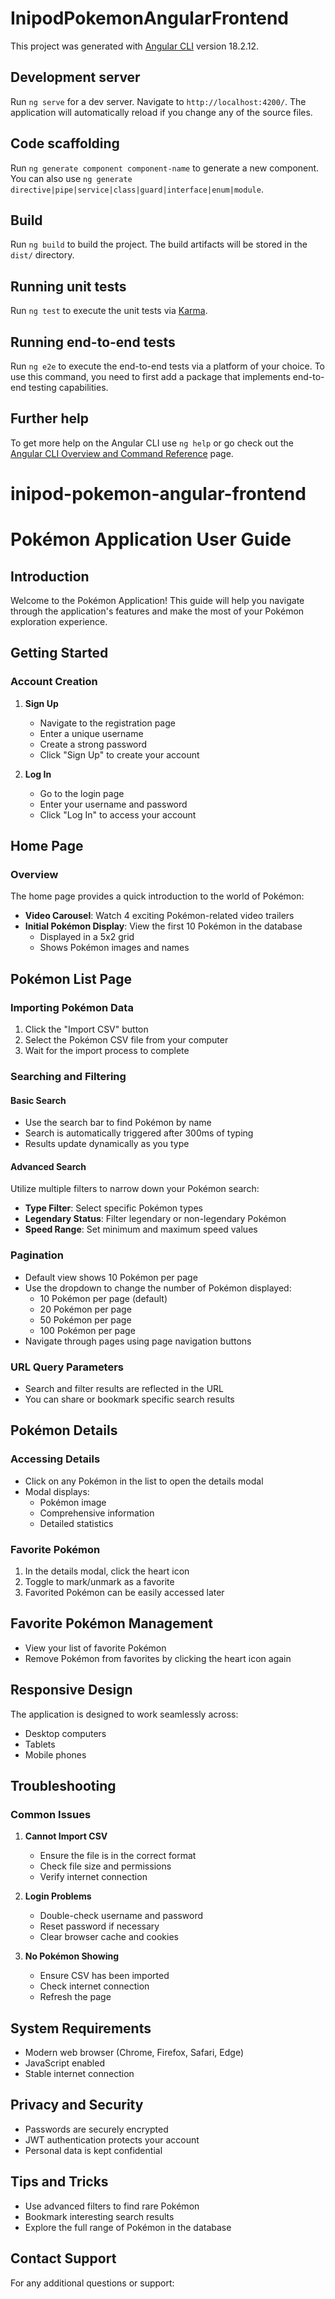 # InipodPokemonAngularFrontend

This project was generated with [Angular CLI](https://github.com/angular/angular-cli) version 18.2.12.

## Development server

Run `ng serve` for a dev server. Navigate to `http://localhost:4200/`. The application will automatically reload if you change any of the source files.

## Code scaffolding

Run `ng generate component component-name` to generate a new component. You can also use `ng generate directive|pipe|service|class|guard|interface|enum|module`.

## Build

Run `ng build` to build the project. The build artifacts will be stored in the `dist/` directory.

## Running unit tests

Run `ng test` to execute the unit tests via [Karma](https://karma-runner.github.io).

## Running end-to-end tests

Run `ng e2e` to execute the end-to-end tests via a platform of your choice. To use this command, you need to first add a package that implements end-to-end testing capabilities.

## Further help

To get more help on the Angular CLI use `ng help` or go check out the [Angular CLI Overview and Command Reference](https://angular.dev/tools/cli) page.

# inipod-pokemon-angular-frontend

# Pokémon Application User Guide

## Introduction

Welcome to the Pokémon Application! This guide will help you navigate through the application's features and make the most of your Pokémon exploration experience.

## Getting Started

### Account Creation

1. **Sign Up**

    - Navigate to the registration page
    - Enter a unique username
    - Create a strong password
    - Click "Sign Up" to create your account

2. **Log In**
    - Go to the login page
    - Enter your username and password
    - Click "Log In" to access your account

## Home Page

### Overview

The home page provides a quick introduction to the world of Pokémon:

-   **Video Carousel**: Watch 4 exciting Pokémon-related video trailers
-   **Initial Pokémon Display**: View the first 10 Pokémon in the database
    -   Displayed in a 5x2 grid
    -   Shows Pokémon images and names

## Pokémon List Page

### Importing Pokémon Data

1. Click the "Import CSV" button
2. Select the Pokémon CSV file from your computer
3. Wait for the import process to complete

### Searching and Filtering

#### Basic Search

-   Use the search bar to find Pokémon by name
-   Search is automatically triggered after 300ms of typing
-   Results update dynamically as you type

#### Advanced Search

Utilize multiple filters to narrow down your Pokémon search:

-   **Type Filter**: Select specific Pokémon types
-   **Legendary Status**: Filter legendary or non-legendary Pokémon
-   **Speed Range**: Set minimum and maximum speed values

### Pagination

-   Default view shows 10 Pokémon per page
-   Use the dropdown to change the number of Pokémon displayed:
    -   10 Pokémon per page (default)
    -   20 Pokémon per page 
    -   50 Pokémon per page
    -   100 Pokémon per page
-   Navigate through pages using page navigation buttons

### URL Query Parameters

-   Search and filter results are reflected in the URL
-   You can share or bookmark specific search results

## Pokémon Details

### Accessing Details

-   Click on any Pokémon in the list to open the details modal
-   Modal displays:
    -   Pokémon image
    -   Comprehensive information
    -   Detailed statistics

### Favorite Pokémon

1. In the details modal, click the heart icon
2. Toggle to mark/unmark as a favorite
3. Favorited Pokémon can be easily accessed later

## Favorite Pokémon Management

-   View your list of favorite Pokémon
-   Remove Pokémon from favorites by clicking the heart icon again

## Responsive Design

The application is designed to work seamlessly across:

-   Desktop computers
-   Tablets
-   Mobile phones

## Troubleshooting

### Common Issues

1. **Cannot Import CSV**

    - Ensure the file is in the correct format
    - Check file size and permissions
    - Verify internet connection

2. **Login Problems**

    - Double-check username and password
    - Reset password if necessary
    - Clear browser cache and cookies

3. **No Pokémon Showing**
    - Ensure CSV has been imported
    - Check internet connection
    - Refresh the page

## System Requirements

-   Modern web browser (Chrome, Firefox, Safari, Edge)
-   JavaScript enabled
-   Stable internet connection

## Privacy and Security

-   Passwords are securely encrypted
-   JWT authentication protects your account
-   Personal data is kept confidential

## Tips and Tricks

-   Use advanced filters to find rare Pokémon
-   Bookmark interesting search results
-   Explore the full range of Pokémon in the database

## Contact Support

For any additional questions or support:
